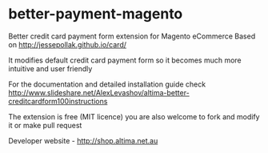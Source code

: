 # better-payment-magento
Better credit card payment form extension for Magento eCommerce
Based on http://jessepollak.github.io/card/ 

It modifies default credit card payment form so it becomes much more intuitive and user friendly

For the documentation and detailed installation guide check http://www.slideshare.net/AlexLevashov/altima-better-creditcardform100instructions

The extension is free (MIT licence) you are also welcome to fork and modify it or make pull request

Developer website - http://shop.altima.net.au
